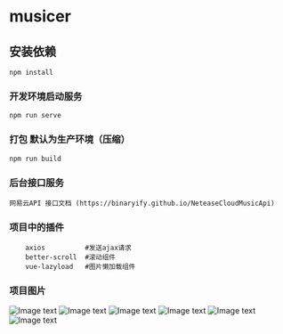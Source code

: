 # musicer

## 安装依赖
```
npm install
```

### 开发环境启动服务
```
npm run serve
```

### 打包 默认为生产环境（压缩）
```
npm run build
```

### 后台接口服务
```
网易云API 接口文档 (https://binaryify.github.io/NeteaseCloudMusicApi)
```

### 项目中的插件
```
    axios          #发送ajax请求
    better-scroll  #滚动组件
    vue-lazyload   #图片懒加载组件
```
### 项目图片
![Image text](https://github.com/jifenqi/Musicer/tree/master/staic/screencapture-localhost-8080-1594730763849.png)
![Image text](https://github.com/jifenqi/Musicer/tree/master/staic/screencapture-localhost-8080-1594731049945.png)
![Image text](https://github.com/jifenqi/Musicer/tree/master/staic/screencapture-localhost-8080-1594731059951.png)
![Image text](https://github.com/jifenqi/Musicer/tree/master/staic/screencapture-localhost-8080-1594731073058.png)
![Image text](https://github.com/jifenqi/Musicer/tree/master/staic/screencapture-localhost-8080-1594731092289.png)
![Image text](https://github.com/jifenqi/Musicer/tree/master/staic/screencapture-localhost-8080-1594731106885.png)